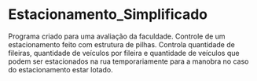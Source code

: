 # Estacionamento_Simplificado
Programa criado para uma avaliação da faculdade. Controle de um estacionamento feito com estrutura de pilhas. Controla quantidade de fileiras, quantidade de veículos por fileira e quantidade de veículos que podem ser estacionados na rua temporariamente para a manobra no caso do estacionamento estar lotado.
